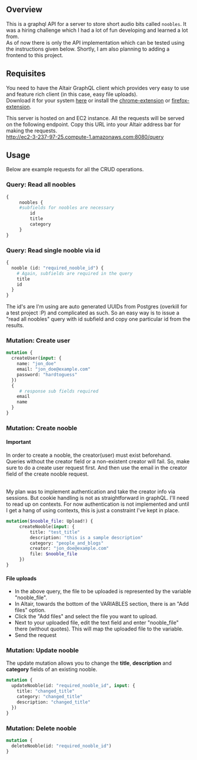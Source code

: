 ## Overview
This is a graphql API for a server to store short audio bits called ``noobles``. It was a hiring challenge which I had a lot of fun developing
and learned a lot from. <br>
As of now there is only the API implementation which can be tested using the instructions given below. Shortly, I am also planning to adding a frontend to this project.

## Requisites
You need to have the Altair GraphQL client which provides very easy to use and feature rich client (in this case, easy file uploads). <br>
Download it for your system [here](https://altair.sirmuel.design/#download) or install the [chrome-extension](https://chrome.google.com/webstore/detail/altair-graphql-client/flnheeellpciglgpaodhkhmapeljopja?hl=en) or [firefox-extension](https://addons.mozilla.org/en-US/firefox/addon/altair-graphql-client/).

This server is hosted on and EC2 instance. 
All the requests will be served on the following endpoint. Copy this URL into your Altair address bar for making the requests. <br>
http://ec2-3-237-97-25.compute-1.amazonaws.com:8080/query


## Usage 
Below are example requests for all the CRUD operations.

### Query: Read all noobles 
```graphql
{
	 noobles { 
	 #subfields for noobles are necessary
		 id
		 title
		 category 
	 }
}
```
### Query: Read single nooble via id
```graphql
{
  nooble (id: "required_nooble_id") {
	# Again, subfields are required in the query
    title
    id
  }
}
```
The id's are I'm using are auto generated UUIDs from Postgres (overkill for a test project :P) and complicated as such. So an easy way is to issue a "read all noobles" query with id subfield and copy one particular id from the results.

### Mutation: Create user 
```graphql
mutation {
  createUser(input: {
    name: "jon_doe"
    email: "jon_doe@example.com"
    password: "hardtoguess"
  })
  {
	 # response sub fields required 
    email
    name
  }
}
```

### Mutation: Create nooble 

#### Important
In order to create a nooble, the creator(user) must exist beforehand. Queries without the creator field or a non-existent creator will fail. So, make sure to do a create user request first. And then use the email in the creator field of the create nooble request. <br><br>

My plan was to implement authentication and take the creator info via sessions. But cookie handling is not as straightforward in graphQL. I'll need to read up on contexts. For now authentication is not implemented and until I get a hang of using contexts, this is just a constraint I've kept in place.

```graphql
mutation($nooble_file: Upload!) {
	 createNooble(input: {
		 title: "test_title"
		 description: "this is a sample description"
		 category: "people_and_blogs"
		 creator: "jon_doe@example.com"
		 file: $nooble_file
	 })
}
```
#### File uploads
* In the above query, the file to be uploaded is represented by the variable "nooble_file".
* In Altair, towards the bottom of the VARIABLES section, there is an "Add files" option. 
* Click the "Add files" and select the file you want to upload.
* Next to your uploaded file, edit the text field and enter "nooble_file" there (without quotes). This will map the uploaded file to the variable.
* Send the request

### Mutation: Update nooble

The update mutation allows you to change the **title**, **description** and **category** fields of an existing nooble. 

```graphql
mutation {
  updateNooble(id: "required_nooble_id", input: {
    title: "changed_title" 
    category: "changed_title" 
    description: "changed_title" 
  }) 
}
```

### Mutation: Delete nooble

```graphql
mutation {
  deleteNooble(id: "required_nooble_id")
}
```
